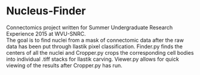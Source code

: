 # Nucleus-Finder
Connectomics project written for Summer Undergraduate Research Experience 2015 at WVU-SNRC.  
The goal is to find nuclei from a mask of connectomic data after the raw data has been put through Ilastik pixel classification.
Finder.py finds the centers of all the nuclei and Cropper.py crops the corresponding cell bodies into individual .tiff stacks for Ilastik carving.
Viewer.py allows for quick viewing of the results after Cropper.py has run.  
